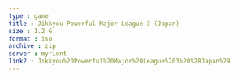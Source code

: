 ```yaml
---
type : game
title : Jikkyou Powerful Major League 3 (Japan)
size : 1.2 G
format : iso
archive : zip
server : myrient
link2 : Jikkyou%20Powerful%20Major%20League%203%20%28Japan%29
---
```

